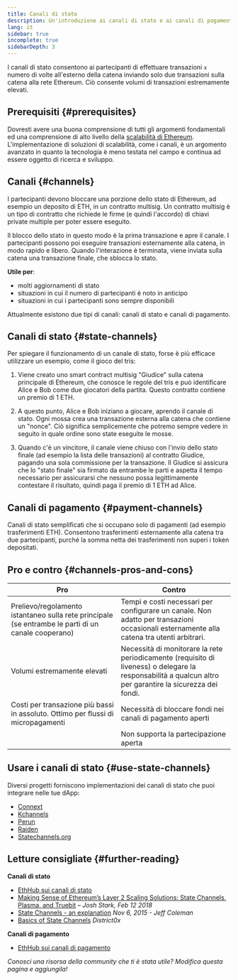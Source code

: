 ```yaml
---
title: Canali di stato
description: Un'introduzione ai canali di stato e ai canali di pagamento come soluzione di scalabilità, attualmente utilizzata dalla comunità Ethereum.
lang: it
sidebar: true
incomplete: true
sidebarDepth: 3
---
```


I canali di stato consentono ai partecipanti di effettuare transazioni `x` numero di volte all'esterno della catena inviando solo due transazioni sulla catena alla rete Ethereum. Ciò consente volumi di transazioni estremamente elevati.

## Prerequisiti {#prerequisites}

Dovresti avere una buona comprensione di tutti gli argomenti fondamentali ed una comprensione di alto livello della [scalabilità di Ethereum](/developers/docs/scaling/). L'implementazione di soluzioni di scalabilità, come i canali, è un argomento avanzato in quanto la tecnologia è meno testata nel campo e continua ad essere oggetto di ricerca e sviluppo.

## Canali {#channels}

I partecipanti devono bloccare una porzione dello stato di Ethereum, ad esempio un deposito di ETH, in un contratto multisig. Un contratto multisig è un tipo di contratto che richiede le firme (e quindi l'accordo) di chiavi private multiple per poter essere eseguito.

Il blocco dello stato in questo modo è la prima transazione e apre il canale. I partecipanti possono poi eseguire transazioni esternamente alla catena, in modo rapido e libero. Quando l'interazione è terminata, viene inviata sulla catena una transazione finale, che sblocca lo stato.

**Utile per**:

- molti aggiornamenti di stato
- situazioni in cui il numero di partecipanti è noto in anticipo
- situazioni in cui i partecipanti sono sempre disponibili

Attualmente esistono due tipi di canali: canali di stato e canali di pagamento.

## Canali di stato {#state-channels}

Per spiegare il funzionamento di un canale di stato, forse è più efficace utilizzare un esempio, come il gioco del tris:

1. Viene creato uno smart contract multisig "Giudice" sulla catena principale di Ethereum, che conosce le regole del tris e può identificare Alice e Bob come due giocatori della partita. Questo contratto contiene un premio di 1 ETH.

2. A questo punto, Alice e Bob iniziano a giocare, aprendo il canale di stato. Ogni mossa crea una transazione esterna alla catena che contiene un "nonce". Ciò significa semplicemente che potremo sempre vedere in seguito in quale ordine sono state eseguite le mosse.

3. Quando c'è un vincitore, il canale viene chiuso con l'invio dello stato finale (ad esempio la lista delle transazioni) al contratto Giudice, pagando una sola commissione per la transazione. Il Giudice si assicura che lo "stato finale" sia firmato da entrambe le parti e aspetta il tempo necessario per assicurarsi che nessuno possa legittimamente contestare il risultato, quindi paga il premio di 1 ETH ad Alice.

## Canali di pagamento {#payment-channels}

Canali di stato semplificati che si occupano solo di pagamenti (ad esempio trasferimenti ETH). Consentono trasferimenti esternamente alla catena tra due partecipanti, purché la somma netta dei trasferimenti non superi i token depositati.

## Pro e contro {#channels-pros-and-cons}

| Pro                                                                                                 | Contro                                                                                                                                                    |
| --------------------------------------------------------------------------------------------------- | --------------------------------------------------------------------------------------------------------------------------------------------------------- |
| Prelievo/regolamento istantaneo sulla rete principale (se entrambe le parti di un canale cooperano) | Tempi e costi necessari per configurare un canale. Non adatto per transazioni occasionali esternamente alla catena tra utenti arbitrari.                  |
| Volumi estremamente elevati                                                                         | Necessità di monitorare la rete periodicamente (requisito di liveness) o delegare la responsabilità a qualcun altro per garantire la sicurezza dei fondi. |
| Costi per transazione più bassi in assoluto. Ottimo per flussi di micropagamenti                    | Necessità di bloccare fondi nei canali di pagamento aperti                                                                                                |
|                                                                                                     | Non supporta la partecipazione aperta                                                                                                                     |

## Usare i canali di stato {#use-state-channels}

Diversi progetti forniscono implementazioni dei canali di stato che puoi integrare nelle tue dApp:

- [Connext](https://connext.network/)
- [Kchannels](https://www.kchannels.io/)
- [Perun](https://perun.network/)
- [Raiden](https://raiden.network/)
- [Statechannels.org](https://statechannels.org/)

## Letture consigliate {#further-reading}

**Canali di stato**

- [EthHub sui canali di stato](https://docs.ethhub.io/ethereum-roadmap/layer-2-scaling/state-channels/)
- [Making Sense of Ethereum’s Layer 2 Scaling Solutions: State Channels, Plasma, and Truebit](https://medium.com/l4-media/making-sense-of-ethereums-layer-2-scaling-solutions-state-channels-plasma-and-truebit-22cb40dcc2f4) _– Josh Stark, Feb 12 2018_
- [State Channels - an explanation](https://www.jeffcoleman.ca/state-channels/) _Nov 6, 2015 - Jeff Coleman_
- [Basics of State Channels](https://education.district0x.io/general-topics/understanding-ethereum/basics-state-channels/) _District0x_

**Canali di pagamento**

- [EthHub sui canali di pagamento](https://docs.ethhub.io/ethereum-roadmap/layer-2-scaling/payment-channels/)

_Conosci una risorsa della community che ti è stata utile? Modifica questa pagina e aggiungila!_
